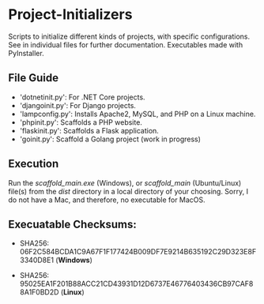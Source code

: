 # Project-Initializers

Scripts to initialize different kinds of projects, with specific configurations. See in individual files for further documentation. Executables made with PyInstaller.

## File Guide 

* 'dotnetinit.py': For .NET Core projects.
* 'djangoinit.py': For Django projects.
* 'lampconfig.py': Installs Apache2, MySQL, and PHP on a Linux machine.
* 'phpinit.py': Scaffolds a PHP website.
* 'flaskinit.py': Scaffolds a Flask application.
* 'goinit.py': Scaffold a Golang project (work in progress)

## Execution

Run the *scaffold_main.exe* (Windows), or *scaffold_main* (Ubuntu/Linux) file(s) from the *dist* directory in a local directory of your choosing. Sorry, I do not have a Mac, and therefore, no executable for MacOS.

## Execuatable Checksums:

* SHA256: 06F2C584BCDA1C9A67F1F177424B009DF7E9214B635192C29D323E8F3340D8E1
 (**Windows**)

* SHA256: 95025EA1F201B88ACC21CD43931D12D6737E46776403436CB97CAF88A1F0BD2D
 (**Linux**)

